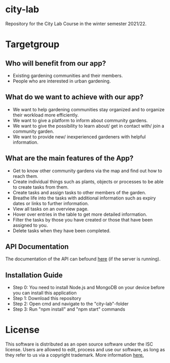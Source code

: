 # city-lab
Repository for the City Lab Course in the winter semester 2021/22. 



# Targetgroup

## Who will benefit from our app?


+ Existing gardening communities and their members.
+ People who are interested in urban gardening. 

  
## What do we want to achieve with our app?

+ We want to help gardening communities stay organized and to organize their workload more efficiently. 
+ We want to give a platform to inform about community gardens. 
+ We want to give the possibility to learn about/ get in contact with/ join a community garden. 
+ We want to provide new/ inexperienced gardeners with helpful information. 

## What are the main features of the App?

+ Get to know other community gardens via the map and find out how to reach them.
+ Create individual things such as plants, objects or processes to be able to create tasks from them.
+ Create tasks and assign tasks to other members of the garden.
+ Breathe life into the tasks with additional information such as expiry dates or links to further information.
+ View all tasks on an overview page.
+ Hover over entries in the table to get more detailed information.
+ Filter the tasks by those you have created or those that have been assigned to you.
+ Delete tasks when they have been completed.

## API Documentation
The documentation of the API can befound [here](http://localhost:3000/apiDocumentation/) (if the server is running).

## Installation Guide

+ Step 0: You need to install Node.js and MongoDB on your device before you can install this application
+ Step 1: Download this repository
+ Step 2: Open cmd and navigate to the "city-lab"-folder
+ Step 3: Run "npm install" and "npm start" commands 

# License
This software is distributed as an open source software under the ISC license. Users are allowed to edit, process and use our software,
as long as they refer to us via a copyright trademark.
More information [here.](https://opensource.org/licenses/ISC)
